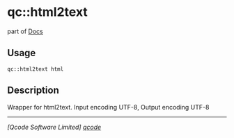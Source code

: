 qc::html2text
=============

part of [Docs](.)

Usage
-----
`qc::html2text html`

Description
-----------
Wrapper for html2text. Input encoding UTF-8, Output encoding UTF-8

----------------------------------
*[Qcode Software Limited] [qcode]*

[qcode]: www.qcode.co.uk "Qcode Software"